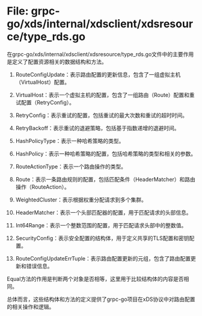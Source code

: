 # File: grpc-go/xds/internal/xdsclient/xdsresource/type_rds.go

在grpc-go/xds/internal/xdsclient/xdsresource/type_rds.go文件中的主要作用是定义了配置资源相关的数据结构和方法。

1. RouteConfigUpdate：表示路由配置的更新信息，包含了一组虚拟主机（VirtualHost）配置。

2. VirtualHost：表示一个虚拟主机的配置，包含了一组路由（Route）配置和重试配置（RetryConfig）。

3. RetryConfig：表示重试的配置，包括重试的最大次数和重试的超时时间。

4. RetryBackoff：表示重试的退避策略，包括基于指数递增的退避时间。

5. HashPolicyType：表示一种哈希策略的类型。

6. HashPolicy：表示一种哈希策略的配置，包括哈希策略的类型和相关的参数。

7. RouteActionType：表示一个路由操作的类型。

8. Route：表示一条路由规则的配置，包括匹配条件（HeaderMatcher）和路由操作（RouteAction）。

9. WeightedCluster：表示根据权重分配请求到多个集群。

10. HeaderMatcher：表示一个头部匹配器的配置，用于匹配请求的头部信息。

11. Int64Range：表示一个整数范围的配置，用于匹配请求头部中的整数值。

12. SecurityConfig：表示安全配置的结构体，用于定义共享的TLS配置和密钥配置。

13. RouteConfigUpdateErrTuple：表示路由配置更新的元组，包含了路由配置更新和错误信息。

Equal方法的作用是判断两个对象是否相等，这里用于比较结构体的内容是否相同。

总体而言，这些结构体和方法的定义提供了grpc-go项目在xDS协议中对路由配置的相关操作和逻辑。

